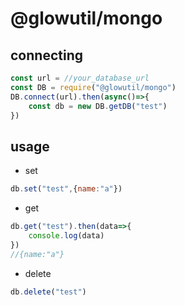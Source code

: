 # @glowutil/mongo
## connecting
```js
const url = //your_database_url
const DB = require("@glowutil/mongo")
DB.connect(url).then(async()=>{
    const db = new DB.getDB("test")
})
```
## usage
- set
```js
db.set("test",{name:"a"})
```
- get
```js
db.get("test").then(data=>{
    console.log(data)
})
//{name:"a"}
```
- delete
```js
db.delete("test")
```